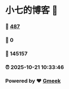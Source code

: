 # 小七的博客 :link:  
### :page_facing_up: [487](/tag.html) 
### :speech_balloon: 0 
### :hibiscus: 145157 
### :alarm_clock: 2025-10-21 10:33:46 
### Powered by :heart: [Gmeek](https://github.com/Meekdai/Gmeek)
